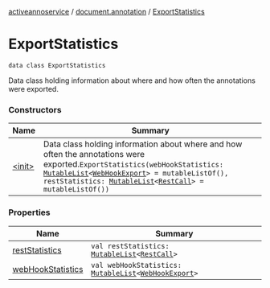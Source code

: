 [activeannoservice](../../index.md) / [document.annotation](../index.md) / [ExportStatistics](./index.md)

# ExportStatistics

`data class ExportStatistics`

Data class holding information about where and how often the annotations were exported.

### Constructors

| Name | Summary |
|---|---|
| [&lt;init&gt;](-init-.md) | Data class holding information about where and how often the annotations were exported.`ExportStatistics(webHookStatistics: `[`MutableList`](https://kotlinlang.org/api/latest/jvm/stdlib/kotlin.collections/-mutable-list/index.html)`<`[`WebHookExport`](../-web-hook-export/index.md)`> = mutableListOf(), restStatistics: `[`MutableList`](https://kotlinlang.org/api/latest/jvm/stdlib/kotlin.collections/-mutable-list/index.html)`<`[`RestCall`](../-rest-call/index.md)`> = mutableListOf())` |

### Properties

| Name | Summary |
|---|---|
| [restStatistics](rest-statistics.md) | `val restStatistics: `[`MutableList`](https://kotlinlang.org/api/latest/jvm/stdlib/kotlin.collections/-mutable-list/index.html)`<`[`RestCall`](../-rest-call/index.md)`>` |
| [webHookStatistics](web-hook-statistics.md) | `val webHookStatistics: `[`MutableList`](https://kotlinlang.org/api/latest/jvm/stdlib/kotlin.collections/-mutable-list/index.html)`<`[`WebHookExport`](../-web-hook-export/index.md)`>` |
